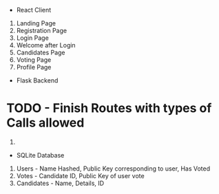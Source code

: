 - React Client

1. Landing Page
2. Registration Page
3. Login Page
4. Welcome after Login
5. Candidates Page
6. Voting Page
7. Profile Page

- Flask Backend

# TODO - Finish Routes with types of Calls allowed

1.

- SQLite Database

1. Users - Name Hashed, Public Key corresponding to user, Has Voted
2. Votes - Candidate ID, Public Key of user vote
3. Candidates - Name, Details, ID
